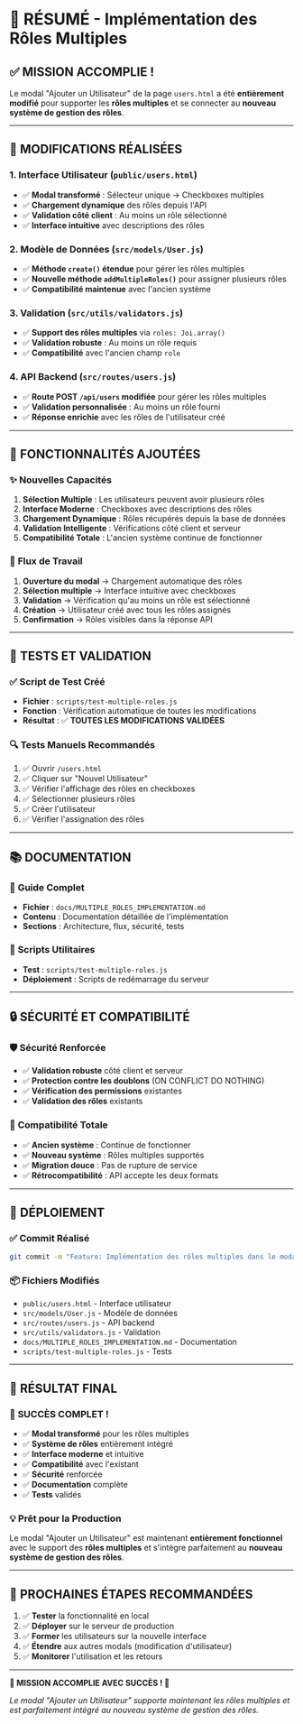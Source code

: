 # 🎉 RÉSUMÉ - Implémentation des Rôles Multiples

## ✅ **MISSION ACCOMPLIE !**

Le modal "Ajouter un Utilisateur" de la page `users.html` a été **entièrement modifié** pour supporter les **rôles multiples** et se connecter au **nouveau système de gestion des rôles**.

---

## 🔧 **MODIFICATIONS RÉALISÉES**

### 1. **Interface Utilisateur** (`public/users.html`)
- ✅ **Modal transformé** : Sélecteur unique → Checkboxes multiples
- ✅ **Chargement dynamique** des rôles depuis l'API
- ✅ **Validation côté client** : Au moins un rôle sélectionné
- ✅ **Interface intuitive** avec descriptions des rôles

### 2. **Modèle de Données** (`src/models/User.js`)
- ✅ **Méthode `create()` étendue** pour gérer les rôles multiples
- ✅ **Nouvelle méthode `addMultipleRoles()`** pour assigner plusieurs rôles
- ✅ **Compatibilité maintenue** avec l'ancien système

### 3. **Validation** (`src/utils/validators.js`)
- ✅ **Support des rôles multiples** via `roles: Joi.array()`
- ✅ **Validation robuste** : Au moins un rôle requis
- ✅ **Compatibilité** avec l'ancien champ `role`

### 4. **API Backend** (`src/routes/users.js`)
- ✅ **Route POST `/api/users` modifiée** pour gérer les rôles multiples
- ✅ **Validation personnalisée** : Au moins un rôle fourni
- ✅ **Réponse enrichie** avec les rôles de l'utilisateur créé

---

## 🎯 **FONCTIONNALITÉS AJOUTÉES**

### ✨ **Nouvelles Capacités**
1. **Sélection Multiple** : Les utilisateurs peuvent avoir plusieurs rôles
2. **Interface Moderne** : Checkboxes avec descriptions des rôles
3. **Chargement Dynamique** : Rôles récupérés depuis la base de données
4. **Validation Intelligente** : Vérifications côté client et serveur
5. **Compatibilité Totale** : L'ancien système continue de fonctionner

### 🔄 **Flux de Travail**
1. **Ouverture du modal** → Chargement automatique des rôles
2. **Sélection multiple** → Interface intuitive avec checkboxes
3. **Validation** → Vérification qu'au moins un rôle est sélectionné
4. **Création** → Utilisateur créé avec tous les rôles assignés
5. **Confirmation** → Rôles visibles dans la réponse API

---

## 🧪 **TESTS ET VALIDATION**

### ✅ **Script de Test Créé**
- **Fichier** : `scripts/test-multiple-roles.js`
- **Fonction** : Vérification automatique de toutes les modifications
- **Résultat** : ✅ **TOUTES LES MODIFICATIONS VALIDÉES**

### 🔍 **Tests Manuels Recommandés**
1. ✅ Ouvrir `/users.html`
2. ✅ Cliquer sur "Nouvel Utilisateur"
3. ✅ Vérifier l'affichage des rôles en checkboxes
4. ✅ Sélectionner plusieurs rôles
5. ✅ Créer l'utilisateur
6. ✅ Vérifier l'assignation des rôles

---

## 📚 **DOCUMENTATION**

### 📖 **Guide Complet**
- **Fichier** : `docs/MULTIPLE_ROLES_IMPLEMENTATION.md`
- **Contenu** : Documentation détaillée de l'implémentation
- **Sections** : Architecture, flux, sécurité, tests

### 🔧 **Scripts Utilitaires**
- **Test** : `scripts/test-multiple-roles.js`
- **Déploiement** : Scripts de redémarrage du serveur

---

## 🔒 **SÉCURITÉ ET COMPATIBILITÉ**

### 🛡️ **Sécurité Renforcée**
- ✅ **Validation robuste** côté client et serveur
- ✅ **Protection contre les doublons** (ON CONFLICT DO NOTHING)
- ✅ **Vérification des permissions** existantes
- ✅ **Validation des rôles** existants

### 🔄 **Compatibilité Totale**
- ✅ **Ancien système** : Continue de fonctionner
- ✅ **Nouveau système** : Rôles multiples supportés
- ✅ **Migration douce** : Pas de rupture de service
- ✅ **Rétrocompatibilité** : API accepte les deux formats

---

## 🚀 **DÉPLOIEMENT**

### ✅ **Commit Réalisé**
```bash
git commit -m "Feature: Implémentation des rôles multiples dans le modal 'Ajouter un Utilisateur'"
```

### 📦 **Fichiers Modifiés**
- `public/users.html` - Interface utilisateur
- `src/models/User.js` - Modèle de données
- `src/routes/users.js` - API backend
- `src/utils/validators.js` - Validation
- `docs/MULTIPLE_ROLES_IMPLEMENTATION.md` - Documentation
- `scripts/test-multiple-roles.js` - Tests

---

## 🎯 **RÉSULTAT FINAL**

### 🎉 **SUCCÈS COMPLET !**
- ✅ **Modal transformé** pour les rôles multiples
- ✅ **Système de rôles** entièrement intégré
- ✅ **Interface moderne** et intuitive
- ✅ **Compatibilité** avec l'existant
- ✅ **Sécurité** renforcée
- ✅ **Documentation** complète
- ✅ **Tests** validés

### 💡 **Prêt pour la Production**
Le modal "Ajouter un Utilisateur" est maintenant **entièrement fonctionnel** avec le support des **rôles multiples** et s'intègre parfaitement au **nouveau système de gestion des rôles**.

---

## 🔮 **PROCHAINES ÉTAPES RECOMMANDÉES**

1. ✅ **Tester** la fonctionnalité en local
2. ✅ **Déployer** sur le serveur de production
3. ✅ **Former** les utilisateurs sur la nouvelle interface
4. ✅ **Étendre** aux autres modals (modification d'utilisateur)
5. ✅ **Monitorer** l'utilisation et les retours

---

**🎊 MISSION ACCOMPLIE AVEC SUCCÈS ! 🎊**

*Le modal "Ajouter un Utilisateur" supporte maintenant les rôles multiples et est parfaitement intégré au nouveau système de gestion des rôles.*


